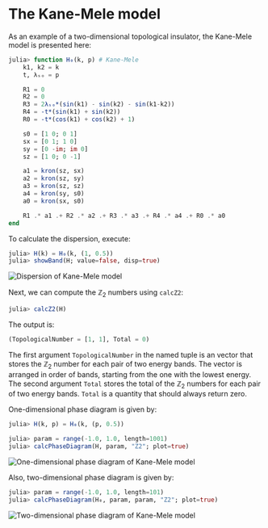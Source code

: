 # The Kane-Mele model

As an example of a two-dimensional topological insulator, the Kane-Mele model is presented here:

```julia
julia> function H₀(k, p) # Kane-Mele
    k1, k2 = k
    t, λₛₒ = p

    R1 = 0
    R2 = 0
    R3 = 2λₛₒ*(sin(k1) - sin(k2) - sin(k1-k2))
    R4 = -t*(sin(k1) + sin(k2))
    R0 = -t*(cos(k1) + cos(k2) + 1)

    s0 = [1 0; 0 1]
    sx = [0 1; 1 0]
    sy = [0 -im; im 0]
    sz = [1 0; 0 -1]

    a1 = kron(sz, sx)
    a2 = kron(sz, sy)
    a3 = kron(sz, sz)
    a4 = kron(sy, s0)
    a0 = kron(sx, s0)

    R1 .* a1 .+ R2 .* a2 .+ R3 .* a3 .+ R4 .* a4 .+ R0 .* a0
end
```

To calculate the dispersion, execute:

```julia
julia> H(k) = H₀(k, (1, 0.5))
julia> showBand(H; value=false, disp=true)
```

![Dispersion of Kane-Mele model](https://github.com/KskAdch/TopologicalNumbers.jl/assets/139373570/2a1f8488-0e5b-4d79-be68-88bb2d744910)


Next, we can compute the $\mathbb{Z}_2$ numbers using `calcZ2`:

```julia
julia> calcZ2(H)
```

The output is:

```julia
(TopologicalNumber = [1, 1], Total = 0)
```

The first argument `TopologicalNumber` in the named tuple is an vector that stores the $\mathbb{Z}_2$ number for each pair of two energy bands. 
The vector is arranged in order of bands, starting from the one with the lowest energy.
The second argument `Total` stores the total of the $\mathbb{Z}_2$ numbers for each pair of two energy bands.
`Total` is a quantity that should always return zero.


One-dimensional phase diagram is given by:

```julia
julia> H(k, p) = H₀(k, (p, 0.5))

julia> param = range(-1.0, 1.0, length=1001)
julia> calcPhaseDiagram(H, param, "Z2"; plot=true)
```

![One-dimensional phase diagram of Kane-Mele model](https://github.com/KskAdch/TopologicalNumbers.jl/assets/139373570/90fadd80-b5a0-4b0a-8788-1d398ea8877b)


Also, two-dimensional phase diagram is given by:

```julia
julia> param = range(-1.0, 1.0, length=101)
julia> calcPhaseDiagram(H₀, param, param, "Z2"; plot=true)
```


![Two-dimensional phase diagram of Kane-Mele model](https://github.com/KskAdch/TopologicalNumbers.jl/assets/139373570/4fe6d699-e3f9-45cd-b176-b4f1216d39d8)